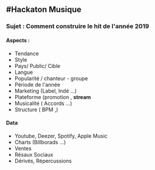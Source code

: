 #Hackaton Musique
---

### Sujet : Comment construire le hit de l'année 2019 

#### Aspects : 
* Tendance 
* Style 
* Pays/ Public/ Cible
* Langue
* Popularité / chanteur -  groupe
* Période de l'année
* Marketing (Label, Indé ...)
* Plateforme (promotion , **stream**
* Musicalité ( Accords ...)
* Structure ( BPM ,)

#### Data
* Youtube, Deezer, Spotify, Apple Music
* Charts (Billborads ...)
* Ventes
* Résaux Sociaux
* Dérivés, Répercussions